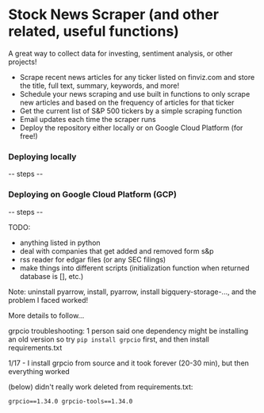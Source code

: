 # Stock News Scraper (and other related, useful functions)

A great way to collect data for investing, sentiment analysis, or other projects!

- Scrape recent news articles for any ticker listed on finviz.com and store the title, full text, summary, keywords, and more!
- Schedule your news scraping and use built in functions to only scrape new articles and based on the frequency of articles for that ticker
- Get the current list of S&P 500 tickers by a simple scraping function
- Email updates each time the scraper runs
- Deploy the repository either locally or on Google Cloud Platform (for free!)

### Deploying locally

-- steps --


### Deploying on Google Cloud Platform (GCP)

-- steps --

TODO:
- anything listed in python
- deal with companies that get added and removed form s&p
- rss reader for edgar files (or any SEC filings)
- make things into different scripts (initialization function when returned database is [], etc.)



Note:  uninstall pyarrow, install, pyarrow, install bigquery-storage-..., and the problem I faced worked!

More details to follow...


grpcio troubleshooting:
1 person said one dependency might be installing an old version
so try `pip install grpcio` first, and then install requirements.txt

1/17 - I install grpcio from source and it took forever (20-30 min), but then everything worked


(below) didn't really work
deleted from requirements.txt:

`grpcio==1.34.0
grpcio-tools==1.34.0`
